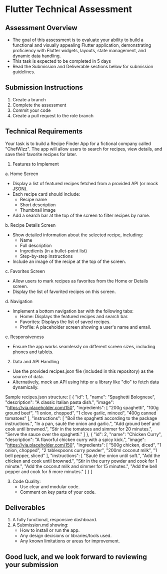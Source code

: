 # Flutter Technical Assessment

## Assessment Overview

- The goal of this assessment is to evaluate your ability to build a functional and visually appealing Flutter application, demonstrating proficiency with Flutter widgets, layouts, state management, and dynamic data handling.
- This task is expected to be completed in 5 days
- Read the Submission and Deliverable sections below for submission guidelines.

## Submission Instructions

1. Create a branch
2. Complete the assessment
3. Commit your code
4. Create a pull request to the role branch

## Technical Requirements

Your task is to build a Recipe Finder App for a fictional company called "ChefWizz". The app will allow users to search for recipes, view details, and save their favorite recipes for later.

1. Features to Implement

  a. Home Screen

- Display a list of featured recipes fetched from a provided API (or mock JSON).
- Each recipe card should include:
  - Recipe name
  - Short description
  - Thumbnail image
- Add a search bar at the top of the screen to filter recipes by name.

 b. Recipe Details Screen

- Show detailed information about the selected recipe, including:
  - Name
  - Full description
  - Ingredients (in a bullet-point list)
  - Step-by-step instructions
- Include an image of the recipe at the top of the screen.

 c. Favorites Screen

- Allow users to mark recipes as favorites from the Home or Details screen.
- Display the list of favorited recipes on this screen.

 d. Navigation

- Implement a bottom navigation bar with the following tabs:
  - Home: Displays the featured recipes and search bar.
  - Favorites: Displays the list of saved recipes.
  - Profile: A placeholder screen showing a user's name and email.

e. Responsiveness

- Ensure the app works seamlessly on different screen sizes, including phones and tablets.

2. Data and API Handling

- Use the provided recipes.json file (included in this repository) as the source of data.
- Alternatively, mock an API using http or a library like "dio" to fetch data dynamically.
  
Sample recipes.json structure:
[
  {
    "id": 1,
    "name": "Spaghetti Bolognese",
    "description": "A classic Italian pasta dish.",
    "image": "https://via.placeholder.com/150",
    "ingredients": [
      "200g spaghetti",
      "100g ground beef",
      "1 onion, chopped",
      "1 clove garlic, minced",
      "400g canned tomatoes"
    ],
    "instructions": [
      "Boil the spaghetti according to the package instructions.",
      "In a pan, sauté the onion and garlic.",
      "Add ground beef and cook until browned.",
      "Stir in the tomatoes and simmer for 20 minutes.",
      "Serve the sauce over the spaghetti."
    ]
  },
  {
    "id": 2,
    "name": "Chicken Curry",
    "description": "A flavorful chicken curry with a spicy kick.",
    "image": "https://via.placeholder.com/150",
    "ingredients": [
      "500g chicken, diced",
      "1 onion, chopped",
      "2 tablespoons curry powder",
      "200ml coconut milk",
      "1 bell pepper, sliced"
    ],
    "instructions": [
      "Sauté the onion until soft.",
      "Add the chicken and cook until browned.",
      "Stir in the curry powder and cook for 1 minute.",
      "Add the coconut milk and simmer for 15 minutes.",
      "Add the bell pepper and cook for 5 more minutes."
    ]
  }
]

3. Code Quality:
   - Use clear and modular code.
   - Comment on key parts of your code.

## Deliverables

1. A fully functional, responsive dashboard.
2. A  Submission.md showing:
   - How to install or run the app.
   - Any design decisions or libraries/tools used.
   - Any known limitations or areas for improvement.

## Good luck, and we look forward to reviewing your submission
